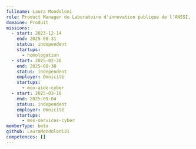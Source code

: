 ```yaml
---
fullname: Laura Mondoloni
role: Product Manager du Laboratoire d'innovation publique de l'ANSSI, incubateur de startups d'Etat
domaine: Produit
missions:
  - start: 2023-12-14
    end: 2025-08-31
    status: independent
    startups:
      - homologation
  - start: 2025-02-26
    end: 2025-08-30
    status: independent
    employer: Omnicité
    startups:
      - mon-aide-cyber
  - start: 2025-03-18
    end: 2025-09-04
    status: independent
    employer: Omnicité
    startups:
      - mes-services-cyber
memberType: beta
github: LauraMondoloni31
competences: []
---
```

